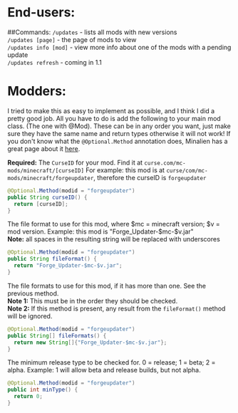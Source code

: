 End-users:
===
##Commands:
`/updates` - lists all mods with new versions  
`/updates [page]` - the page of mods to view  
`/updates info [mod]` - view more info about one of the mods with a pending update  
`/updates refresh` - coming in 1.1

Modders:
===
I tried to make this as easy to implement as possible, and I think I did a pretty good job. All you have to do is add the following to your main mod class. (The one with @Mod). These can be in any order you want, just make sure they have the same name and return types otherwise it will not work! If you don't know what the `@Optional.Method` annotation does, Minalien has a great page about it [here](http://minalien.com/minecraft-forge-feature-spotlight-optional-annotation/).


**Required:** The `CurseID` for your mod. Find it at `curse.com/mc-mods/minecraft/[curseID]` For example: this mod is at 
`curse/com/mc-mods/minecraft/forgeupdater`, therefore the curseID is `forgeupdater`

```java
@Optional.Method(modid = "forgeupdater")
public String curseID() {
  return [curseID];
}
```

The file format to use for this mod, where $mc = minecraft version; $v = mod version. Example: this mod is "Forge_Updater-$mc-$v.jar"  
**Note:** all spaces in the resulting string will be replaced with underscores

```java
@Optional.Method(modid = "forgeupdater")
public String fileFormat() {
  return "Forge_Updater-$mc-$v.jar";
}
```

The file formats to use for this mod, if it has more than one. See the previous method.  
**Note 1:** This must be in the order they should be checked.  
**Note 2:** If this method is present, any result from the `fileFormat()` method will be ignored.

```java
@Optional.Method(modid = "forgeupdater")
public String[] fileFormats() {
  return new String[]{"Forge_Updater-$mc-$v.jar"};
}
```


The minimum release type to be checked for. 0 = release; 1 = beta; 2 = alpha. Example: 1 will allow beta and release builds, but not alpha.

```java
@Optional.Method(modid = "forgeupdater")
public int minType() {
  return 0;
}
```
